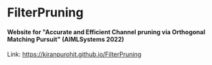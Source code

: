 # FilterPruning

#### Website for "Accurate and Efficient Channel pruning via Orthogonal Matching Pursuit" (AIMLSystems 2022)

Link: https://kiranpurohit.github.io/FilterPruning
